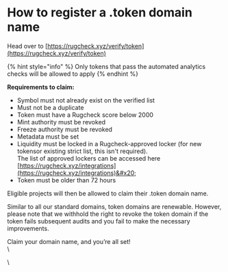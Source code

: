 # How to register a .token domain name

Head over to [https://rugcheck.xyz/verify/token](https://rugcheck.xyz/verify/token)

{% hint style="info" %}
Only tokens that pass the automated analytics checks will be allowed to apply
{% endhint %}

**Requirements to claim:**

* Symbol must not already exist on the verified list
* &#x20;Must not be a duplicate
* Token must have a Rugcheck score below 2000
* &#x20;Mint authority must be revoked
* Freeze authority must be revoked
* Metadata must be set
* Liquidity must be locked in a Rugcheck-approved locker (for new tokensor existing strict list, this isn't required).\
  The list of approved lockers can be accessed here [https://rugcheck.xyz/integrations](https://rugcheck.xyz/integrations)&#x20;
* Token must be older than 72 hours&#x20;

Eligible projects will then be allowed to claim their .token domain name.&#x20;

Similar to all our standard domains, token domains are renewable. However, please note that we withhold the right to revoke the token domain if the token fails subsequent audits and you fail to make the necessary improvements.

Claim your domain name, and you’re all set!\
\


\
